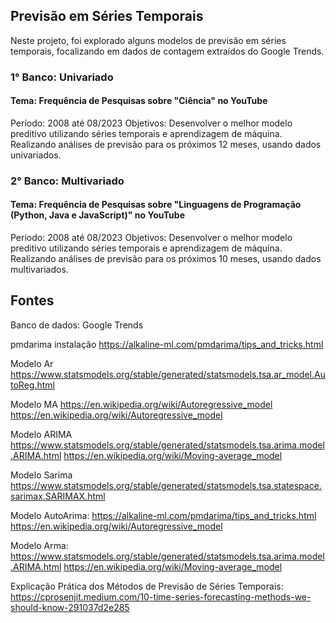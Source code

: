 ## Previsão em Séries Temporais

Neste projeto, foi explorado alguns modelos de previsão em séries temporais, focalizando em dados de contagem extraídos do Google Trends.

### 1° Banco: Univariado

#### Tema: Frequência de Pesquisas sobre "Ciência" no YouTube
Período: 2008 até 08/2023
Objetivos: Desenvolver o melhor modelo preditivo utilizando séries temporais e aprendizagem de máquina. Realizando análises de previsão para os próximos 12 meses, usando dados univariados.

### 2° Banco: Multivariado

#### Tema: Frequência de Pesquisas sobre "Linguagens de Programação (Python, Java e JavaScript)" no YouTube
Período: 2008 até 08/2023
Objetivos: Desenvolver o melhor modelo preditivo utilizando séries temporais e aprendizagem de máquina. Realizando análises de previsão para os próximos 10 meses, usando dados multivariados.


## Fontes

Banco de dados:
Google Trends

pmdarima instalação
https://alkaline-ml.com/pmdarima/tips_and_tricks.html

Modelo Ar
https://www.statsmodels.org/stable/generated/statsmodels.tsa.ar_model.AutoReg.html

Modelo MA
https://en.wikipedia.org/wiki/Autoregressive_model
https://en.wikipedia.org/wiki/Autoregressive_model

Modelo ARIMA
https://www.statsmodels.org/stable/generated/statsmodels.tsa.arima.model.ARIMA.html
https://en.wikipedia.org/wiki/Moving-average_model

Modelo Sarima
https://www.statsmodels.org/stable/generated/statsmodels.tsa.statespace.sarimax.SARIMAX.html

Modelo AutoArima:
https://alkaline-ml.com/pmdarima/tips_and_tricks.html
https://en.wikipedia.org/wiki/Autoregressive_model

Modelo Arma:
https://www.statsmodels.org/stable/generated/statsmodels.tsa.arima.model.ARIMA.html
https://en.wikipedia.org/wiki/Moving-average_model

Explicação Prática dos Métodos de Previsão de Séries Temporais:
https://cprosenjit.medium.com/10-time-series-forecasting-methods-we-should-know-291037d2e285

